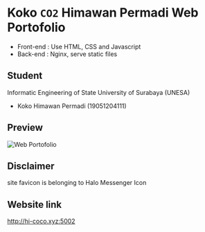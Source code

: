 # Koko `CO2` Himawan Permadi Web Portofolio
- Front-end : Use HTML, CSS and Javascript
- Back-end : Nginx, serve static files

## Student
Informatic Engineering of State University of Surabaya (UNESA)
- Koko Himawan Permadi (19051204111)

## Preview
![Web Portofolio](https://gitlab.com/kokohi28/himawan-web-portofolio/blob/master/home_sample.png?raw=true)

## Disclaimer
site favicon is belonging to Halo Messenger Icon

## Website link
http://hi-coco.xyz:5002



